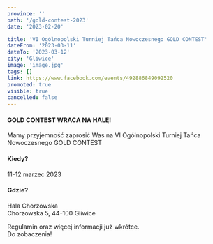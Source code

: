 ```yaml
---
province: ''
path: '/gold-contest-2023'
date: '2023-02-20'

title: 'VI Ogólnopolski Turniej Tańca Nowoczesnego GOLD CONTEST'
dateFrom: '2023-03-11'
dateTo: '2023-03-12'
city: 'Gliwice'
image: 'image.jpg'
tags: []
link: https://www.facebook.com/events/492886849092520
promoted: true
visible: true
cancelled: false
---
```

#### GOLD CONTEST WRACA NA HALĘ!

Mamy przyjemność zaprosić Was na VI Ogólnopolski Turniej Tańca Nowoczesnego GOLD CONTEST

#### Kiedy?
11-12 marzec 2023

#### Gdzie?
Hala Chorzowska \
Chorzowska 5, 44-100 Gliwice

Regulamin oraz więcej informacji już wkrótce. \
Do zobaczenia!
